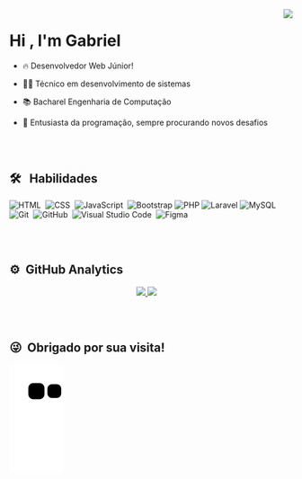 
<img align="right" height="550em" src="https://user-images.githubusercontent.com/85001629/236582252-12189a05-f4fe-45c6-8d3e-d2aeb8efd628.png"/>
<h1 align="left">Hi , I'm Gabriel</h1>

- 🔥 Desenvolvedor Web Júnior! 

- 👨‍🎓 Técnico em desenvolvimento de sistemas

- 📚 Bacharel Engenharia de Computação

- 💬 Entusiasta da programação, sempre procurando novos desafios

<br><br>

## 🛠 &nbsp; Habilidades

![HTML](https://img.shields.io/badge/-HTML-05122A?style=flat&logo=HTML5)&nbsp;
![CSS](https://img.shields.io/badge/-CSS-05122A?style=flat&logo=CSS3&logoColor=1572B6)&nbsp;
![JavaScript](https://img.shields.io/badge/-JavaScript-05122A?style=flat&logo=javascript)&nbsp;
![Bootstrap](https://img.shields.io/badge/-Bootstrap-05122A?style=flat&logo=bootstrap)
![PHP](https://img.shields.io/badge/-PHP-05122A?style=flat&logo=php&logoColor=white)
![Laravel](https://img.shields.io/badge/-Laravel-05122A?style=flat&logo=laravel&logoColor=white)
![MySQL](https://img.shields.io/badge/-MySQL-05122A?style=flat&logo=mysql&logoColor=white)
![Git](https://img.shields.io/badge/-Git-05122A?style=flat&logo=git)&nbsp;
![GitHub](https://img.shields.io/badge/-GitHub-05122A?style=flat&logo=github)&nbsp;
![Visual Studio Code](https://img.shields.io/badge/-Visual%20Studio%20Code-05122A?style=flat&logo=visual-studio-code&logoColor=007ACC)&nbsp;
![Figma](https://img.shields.io/badge/-Figma-05122A?style=flat&logo=figma&logoColor=white)

<br><br>

## ⚙️ &nbsp;GitHub Analytics

<p align="center">
<a href="https://github.com/Gabrielhyds">
  <img height="180em" src="https://github-readme-stats-eight-theta.vercel.app/api?username=Gabrielhyds&show_icons=true&theme=vision-friendly-dark&include_all_commits=true&count_private=true"/>
  <img height="180em" src="https://github-readme-stats-eight-theta.vercel.app/api/top-langs/?username=Gabrielhyds&layout=compact&langs_count=8&theme=vision-friendly-dark"/>
</a>
</p>

<br><br>

## 😜 &nbsp;Obrigado por sua visita!
	
![Snake animation](https://github.com/Gabrielhyds/Gabrielhyds/blob/output/github-contribution-grid-snake.svg)
 
